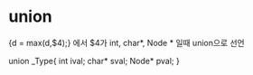 # union
{d = max(d,$4);} 에서 $4가 int, char*, Node * 일때 union으로 선언

union _Type{
    int ival;
    char* sval;
    Node* pval;
}